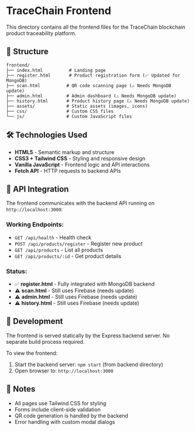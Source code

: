 # TraceChain Frontend

This directory contains all the frontend files for the TraceChain blockchain product traceability platform.

## 📁 Structure

```
frontend/
├── index.html          # Landing page
├── register.html       # Product registration form (✅ Updated for MongoDB)
├── scan.html          # QR code scanning page (⚠️ Needs MongoDB update)
├── admin.html         # Admin dashboard (⚠️ Needs MongoDB update)
├── history.html       # Product history page (⚠️ Needs MongoDB update)
├── assets/            # Static assets (images, icons)
├── css/               # Custom CSS files
└── js/                # Custom JavaScript files
```

## 🛠️ Technologies Used

- **HTML5** - Semantic markup and structure
- **CSS3 + Tailwind CSS** - Styling and responsive design
- **Vanilla JavaScript** - Frontend logic and API interactions
- **Fetch API** - HTTP requests to backend APIs

## 🔌 API Integration

The frontend communicates with the backend API running on `http://localhost:3000`:

### Working Endpoints:
- `GET /api/health` - Health check
- `POST /api/products/register` - Register new product
- `GET /api/products` - List all products
- `GET /api/products/:id` - Get product details

### Status:
- ✅ **register.html** - Fully integrated with MongoDB backend
- ⚠️ **scan.html** - Still uses Firebase (needs update)
- ⚠️ **admin.html** - Still uses Firebase (needs update)
- ⚠️ **history.html** - Still uses Firebase (needs update)

## 🚀 Development

The frontend is served statically by the Express backend server. No separate build process required.

To view the frontend:
1. Start the backend server: `npm start` (from backend directory)
2. Open browser to: `http://localhost:3000`

## 📝 Notes

- All pages use Tailwind CSS for styling
- Forms include client-side validation
- QR code generation is handled by the backend
- Error handling with custom modal dialogs
